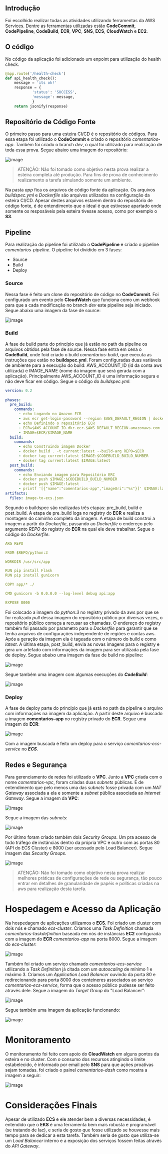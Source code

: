 ## Introdução

Foi escolhido realizar todas as atividades utilizando ferramentas da AWS Services. Dentre as ferramentas utilizadas estão **CodeCommit**, **CodePipeline**, **CodeBuild**, **ECR**, **VPC**, **SNS**, **ECS**, **CloudWatch** e **EC2**.

## O código

No código da aplicação foi adicionado um enpoint para utilização do health check.

```python
@app.route('/health-check')
def api_health_check():
    message = 'its ok!'
    response = {
            'status': 'SUCCESS',
            'message': message,
            }
    return jsonify(response)
```


## Repositório de Código Fonte

O primeiro passo para uma esteira CI/CD é o repositório de códigos. Para essa etapa foi utilizado o **CodeCommit** e criado o repositório *comentarios-app*. Também foi criado o branch *dev*, o qual foi utilizado para realização de toda essa prova. Segue abaixo uma imagem do repositório:

![image](https://user-images.githubusercontent.com/8555820/124117838-f81abd80-da46-11eb-94bb-45e955db83e9.png)

> ATENÇÃO: Não foi tomado como objetivo nesta prova realizar a esteira completa até produção. Para fins de prova de conhecimento realizamento a tarefa simulando somente um ambiente.

Na pasta *app* fica os arquivos de código fonte da aplicação. Os arquivos *buildspec.yml* e *Dockerfile* são arquivos utilizados na configuração da esteira CI/CD. Apesar destes arquivos estarem dentro do repositório de código fonte, é de entendimento que o ideal é que estivesse apartado onde somente os resposáveis pela esteira tivesse acesso, como por exemplo o **S3**.

## Pipeline

Para realização do pipeline foi utilizado o **CodePipeline** e criado o pipeline *comentarios-pipeline*. O pipeline foi dividido em 3 fases:

* Source
* Build
* Deploy

### Source

Nessa fase é feito um clone do repositório de código no **CodeCommit**. Foi configurado um evento pelo **CloudWatch** que funciona como um webhook para que a cada modificação no branch *dev* este pipeline seja iniciado. Segue abaixo uma imagem da fase de source:

![image](https://user-images.githubusercontent.com/8555820/124122474-82195500-da4c-11eb-8f31-f82ce21d1ea4.png)

### Build

A fase de build parte do princípio que já estão no path da pipeline os arquivos obtidos pela fase de source. Nessa fase entra em cena o **CodeBuild**, onde foid criado o build *comentarios-build*, que executa as instruções que estão no **buildspec.yml**. Foram configuradas duas variáveis de ambiente para a execução do build: AWS_ACCOUNT_ID (id da conta aws utilizada) e IMAGE_NAME (nome da imagem que será gerada com a aplicação). Principalmente AWS_ACCOUNT_ID é uma informação segura e não deve ficar em código. Segue o código do *buildspec.yml*:

```yaml
version: 0.2
    
phases:
  pre_build:
    commands:
      - echo Logando no Amazon ECR
      - aws ecr get-login-password --region $AWS_DEFAULT_REGION | docker login --username AWS --password-stdin $AWS_ACCOUNT_ID.dkr.ecr.$AWS_DEFAULT_REGION.amazonaws.com
      - echo Definindo o repositório ECR
      - ECR=$AWS_ACCOUNT_ID.dkr.ecr.$AWS_DEFAULT_REGION.amazonaws.com
      - IMAGE=$ECR/$IMAGE_NAME
  build:
    commands:
      - echo Construindo imagem Docker
      - docker build . -t current:latest --build-arg REPO=$ECR
      - docker tag current:latest $IMAGE:$CODEBUILD_BUILD_NUMBER
      - docker tag current:latest $IMAGE:latest
  post_build:
    commands:
      - echo Enviando imagem para Repositório ERC
      - docker push $IMAGE:$CODEBUILD_BUILD_NUMBER
      - docker push $IMAGE:latest
      - printf '[{"name":"comentarios-app","imageUri":"%s"}]' $IMAGE:latest > image-to-ecs.json
artifacts:
  files: image-to-ecs.json
```

Segundo o buildspec são realizadas três etapas: pre_build, build e post_build. A etapa de pre_build loga no registry do **ECR** e realiza a montagem do caminho completo da imagem. A etapa de build constroi a imagem a partir do *Dockerfile*, passando ao *Dockerfile* o endereço pelo argumento *REPO* do registry do **ECR** na qual ele deve trabalhar. Segue o código do *Dockerfile*:

```yaml
ARG REPO

FROM $REPO/python:3

WORKDIR /usr/src/app

RUN pip install Flask
RUN pip install gunicorn

COPY app/* ./

CMD gunicorn -b 0.0.0.0 --log-level debug api:app

EXPOSE 8000
```

Foi colocado a imagem do *python:3* no registry privado da aws por que se for realizado *pull* dessa imagem do repositório público por diversas vezes, o repositório público começa a recusar as chamadas. O endereço do registry também foi passado por parametro para o *Dockerfile* para garantir que se tenha arquivos de configurações independente de regiões e contas aws. Após a geração da imagem ela é tageada com o número do build e como *latest*. A última etapa, post_build, envia as novas imagens para o registry e gera um artefado com informações da imagem para ser utilizada pela fase de deploy. Segue abaixo uma imagem da fase de build no pipeline:

![image](https://user-images.githubusercontent.com/8555820/124125353-e5f14d00-da4f-11eb-8add-0690185fa03b.png)

Segue também uma imagem com algumas execuções do ***CodeBuild***:

![image](https://user-images.githubusercontent.com/8555820/124125695-4e402e80-da50-11eb-99b0-2fd861a0e43e.png)


### Deploy

A fase de deploy parte do princípio que já está no path da pipeline o arquivo com informações na imagem da aplicação. A partir deste arquivo é buscado a imagem **comentarios-app** no registry privado do **ECR**. Segue uma imagem do **ECR**:

![image](https://user-images.githubusercontent.com/8555820/124126750-62386000-da51-11eb-9965-734f0233b7bd.png)

Com a imagem buscada é feito um deploy para o serviço *comentarios-ecs-service* no ***ECS***.

## Redes e Segurança

Para gerenciamento de redes foi utilizado o **VPC**. Junto a **VPC** criada com o nome *comentarios-vpc*, foram criadas duas *subnets* públicas. É de entendimento que pelo menos uma das *subnets* fosse privada com um *NAT Gateway* associada a ela e somente a *subnet* pública associada ao *Internet Gateway*. Segue a imagem da **VPC**:

![image](https://user-images.githubusercontent.com/8555820/124129078-cc520480-da53-11eb-99dd-da02b0585cc6.png)


Segue a imagem das *subnets*:

![image](https://user-images.githubusercontent.com/8555820/124128887-957bee80-da53-11eb-886b-7468b3542d0f.png)

Por último foram criado também dois *Security Groups*. Um pra acesso de todo tráfego de instâncias dentro da própria VPC e outro com as portas 80 (API do ECS Cluster) e 8000 (ser acessado pelo Load Balancer). Segue imagem das *Security Groups*.

![image](https://user-images.githubusercontent.com/8555820/124129364-19ce7180-da54-11eb-8ade-ddf07af66e15.png)

> ATENÇÃO: Não foi tomado como objetivo nesta prova realizar melhores práticas de configurações de rede ou segurança, tão pouco entrar em detalhes de granularidade de papéis e políticas criadas na aws para realização desta tarefa.


# Hospedagem e Acesso da Aplicação

Na hospedagem de aplicações utilizamos o **ECS**. Foi criado um cluster com dois nós e chamado *ecs-cluster*. Criamos uma *Task Definition* chamada *comentarios-taskdefinition* baseada em nós de instâncias **EC2** configurada com a imagem do **ECR** *comentarios-app* na porta 8000. Segue a imagem do *ecs-cluster*:

![image](https://user-images.githubusercontent.com/8555820/124130440-299a8580-da55-11eb-8c77-2bad18c2b710.png)

Também foi criado um serviço chamado *comentarios-ecs-service* utilizando a *Task Definition* já citada com um *autoscaling* de mínimo 1 e máximo 3. Criamos um *Application Load Balancer* ouvindo da porta 80 e redirecionando para porta 8000 dos conteineres associados ao serviço *comentarios-ecs-service*, forma que o acesso público pudesse ser feito através dele. Segue a imagem do *Target Group* do "Load Balancer":

![image](https://user-images.githubusercontent.com/8555820/124131645-631fc080-da56-11eb-8824-400f5b9d8c25.png)

Segue também uma imagem da aplicação funcionando:

![image](https://user-images.githubusercontent.com/8555820/124131859-95c9b900-da56-11eb-96d8-1396c909c6e6.png)


# Monitoramento

O monitoramento foi feito com apoio do **CloudWatch** em alguns pontos da esteira e no cluster. Com o consumo dos recursos atingindo o limite estabelecido, é informado por email pelo **SNS** para que ações proativas sejam tomadas. foi criado o painel *comentarios-dash* como mostra a imagem a seguir:

![image](https://user-images.githubusercontent.com/8555820/124270455-9cb60180-db12-11eb-94ed-2e66cb836201.png)


# Considerações Finais

Apesar de utilizado **ECS** e ele atender bem a diversas necessidades, é entendido que o **EKS** é uma ferramenta bem mais robusta e programável (se tratando de Iac), e seria de gosto que fosse utilizado se houvesse mais tempo para se dedicar a esta tarefa. Também seria de gosto que utiliza-se um *Load Balancer* interno e a exposição dos serviços fossem feitas através do *API Gateway*.



